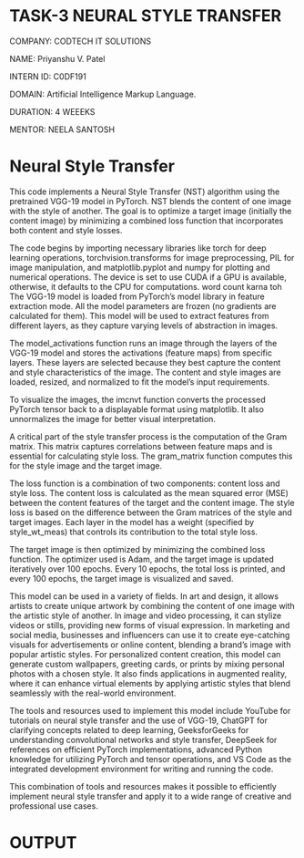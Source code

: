 # TASK-3 NEURAL STYLE TRANSFER
COMPANY: CODTECH IT SOLUTIONS

NAME: Priyanshu V. Patel

INTERN ID: C0DF191

DOMAIN: Artificial Intelligence Markup Language.

DURATION: 4 WEEEKS

MENTOR: NEELA SANTOSH

# Neural Style Transfer
This code implements a Neural Style Transfer (NST) algorithm using the pretrained VGG-19 model in PyTorch. NST blends the content of one image with the style of another. The goal is to optimize a target image (initially the content image) by minimizing a combined loss function that incorporates both content and style losses.

The code begins by importing necessary libraries like torch for deep learning operations, torchvision.transforms for image preprocessing, PIL for image manipulation, and matplotlib.pyplot and numpy for plotting and numerical operations. The device is set to use CUDA if a GPU is available, otherwise, it defaults to the CPU for computations. word count karna toh The VGG-19 model is loaded from PyTorch’s model library in feature extraction mode. All the model parameters are frozen (no gradients are calculated for them). This model will be used to extract features from different layers, as they capture varying levels of abstraction in images.

The model_activations function runs an image through the layers of the VGG-19 model and stores the activations (feature maps) from specific layers. These layers are selected because they best capture the content and style characteristics of the image. The content and style images are loaded, resized, and normalized to fit the model’s input requirements.

To visualize the images, the imcnvt function converts the processed PyTorch tensor back to a displayable format using matplotlib. It also unnormalizes the image for better visual interpretation.

A critical part of the style transfer process is the computation of the Gram matrix. This matrix captures correlations between feature maps and is essential for calculating style loss. The gram_matrix function computes this for the style image and the target image.

The loss function is a combination of two components: content loss and style loss. The content loss is calculated as the mean squared error (MSE) between the content features of the target and the content image. The style loss is based on the difference between the Gram matrices of the style and target images. Each layer in the model has a weight (specified by style_wt_meas) that controls its contribution to the total style loss.

The target image is then optimized by minimizing the combined loss function. The optimizer used is Adam, and the target image is updated iteratively over 100 epochs. Every 10 epochs, the total loss is printed, and every 100 epochs, the target image is visualized and saved.

This model can be used in a variety of fields. In art and design, it allows artists to create unique artwork by combining the content of one image with the artistic style of another. In image and video processing, it can stylize videos or stills, providing new forms of visual expression. In marketing and social media, businesses and influencers can use it to create eye-catching visuals for advertisements or online content, blending a brand’s image with popular artistic styles. For personalized content creation, this model can generate custom wallpapers, greeting cards, or prints by mixing personal photos with a chosen style. It also finds applications in augmented reality, where it can enhance virtual elements by applying artistic styles that blend seamlessly with the real-world environment.

The tools and resources used to implement this model include YouTube for tutorials on neural style transfer and the use of VGG-19, ChatGPT for clarifying concepts related to deep learning, GeeksforGeeks for understanding convolutional networks and style transfer, DeepSeek for references on efficient PyTorch implementations, advanced Python knowledge for utilizing PyTorch and tensor operations, and VS Code as the integrated development environment for writing and running the code.

This combination of tools and resources makes it possible to efficiently implement neural style transfer and apply it to a wide range of creative and professional use cases.

# OUTPUT
